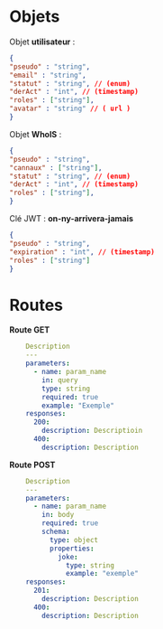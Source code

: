 # Objets

Objet **utilisateur** : 
```json
{
"pseudo" : "string",
"email" : "string",
"statut" : "string", // (enum)
"derAct" : "int", // (timestamp)
"roles" : ["string"],
"avatar" : "string" // ( url )
}
```

Objet **WhoIS** : 
```json
{
"pseudo" : "string",
"cannaux" : ["string"],
"statut" : "string", // (enum)
"derAct" : "int", // (timestamp)
"roles" : ["string"],
}
```

Clé JWT : **on-ny-arrivera-jamais**
```json
{
"pseudo" : "string",
"expiration" : "int", // (timestamp)
"roles" : ["string"] 
}
```

# Routes

**Route GET**
```yaml
    Description
    ---
    parameters:
      - name: param_name
        in: query
        type: string
        required: true
        example: "Exemple"
    responses:
      200:
        description: Descriptioin
      400:
        description: Description
```

**Route POST**
```yaml
    Description
    ---
    parameters:
      - name: param_name
        in: body
        required: true
        schema:
          type: object
          properties:
            joke:
              type: string
              example: "exemple"
    responses:
      201:
        description: Description
      400:
        description: Description
```